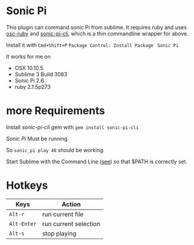 # Sonic Pi
This plugin can command sonic Pi from sublime. It requires ruby and uses 
[osc-ruby](https://rubygems.org/gems/osc-ruby) and [sonic-pi-cli](https://rubygems.org/gems/sonic-pi-cli), 
which is a thin commandline wrapper for above.

Install it with `Cmd+Shift+P` `Package Control: Install Package `  `Sonic Pi`

It works for me on
* OSX 10.10.5 
* Sublime 3 Build 3083
* Sonic Pi 2.6
* ruby 2.1.5p273

# more Requirements 

Install _sonic-pi-cli_ gem with  `gem install sonic-pi-cli`

_Sonic Pi_ Must be running. 

So `sonic_pi play 40` should be working. 

Start Sublime with the Command Line ([see](http://ashleynolan.co.uk/blog/launching-sublime-from-the-terminal))
so that $PATH is correctly set.

# Hotkeys

|     Keys    |         Action        |
|-------------|-----------------------|
| `Alt-r`     | run current file      |
| `Alt-Enter` | run current selection |
| `Alt-s`     | stop playing          |

